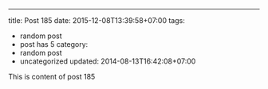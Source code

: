 ---
title: Post 185
date: 2015-12-08T13:39:58+07:00
tags:
  - random post
  - post has 5
category:
  - random post
  - uncategorized
updated: 2014-08-13T16:42:08+07:00

This is content of post 185